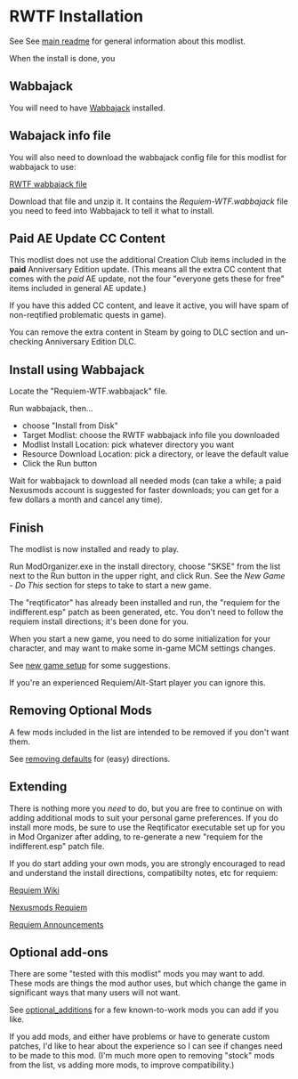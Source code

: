 
# RWTF Installation

See See [main readme](readme.md) for general information about this modlist.

When the install is done, you 

## Wabbajack

You will need to have [Wabbajack](https://www.wabbajack.org/) installed. 

## Wabajack info file

You will also need to download the wabbajack config file for this modlist for wabbajack to use:

[RWTF wabbajack file](https://github.com/billpatterson/modding/blob/main/rwtf-modlist/wabbajack/RWTF_wabbajack.7z)

Download that file and unzip it. It contains the _Requiem-WTF.wabbajack_ file you need to feed into Wabbajack to tell it what to install. 


## Paid AE Update CC Content

This modlist does not use the additional Creation Club items included in the **paid** Anniversary Edition update. (This means all the extra CC content that comes with the _paid_ AE update, not the four "everyone gets these for free" items included in general AE update.)

If you have this added CC content, and leave it active, you will have spam of non-reqtified problematic quests in game).

You can remove the extra content in Steam by going to DLC section and un-checking Anniversary Edition DLC.


## Install using Wabbajack

Locate the "Requiem-WTF.wabbajack" file.

Run wabbajack, then...
- choose "Install from Disk"
- Target Modlist: choose the RWTF wabbajack info file you downloaded
- Modlist Install Location: pick whatever directory you want
- Resource Download Location: pick a directory, or leave the default value
- Click the Run button 

Wait for wabbajack to download all needed mods (can take a while; a paid Nexusmods account is suggested for faster downloads; you can get for a few dollars a month and cancel any time).


## Finish 

The modlist is now installed and ready to play. 

Run ModOrganizer.exe in the install directory, choose "SKSE" from the list next to the Run button in the upper right, and click Run. See the _New Game - Do This_ section for steps to take to start a new game.

The "reqtificator" has already been installed and run, the "requiem for the indifferent.esp" patch as been generated, etc. You don't need to follow the requiem install directions; it's been done for you. 

When you start a new game, you need to do some initialization for your character, and may want to make some in-game MCM settings changes. 

See [new game setup](./docs/new_game_setup.md) for some suggestions. 

If you're an experienced Requiem/Alt-Start player you can ignore this.  


## Removing Optional Mods

A few mods included in the list are intended to be removed if you don't want them. 

See [removing defaults](./docs/removing_defaults.md) for (easy) directions. 


## Extending

There is nothing more you _need_ to do, but you are free to continue on with adding additional mods to suit your personal game preferences. If you do install more mods, be sure to use the Reqtificator executable set up for you in Mod Organizer after adding, to re-generate a new "requiem for the indifferent.esp" patch file. 

If you do start adding  your own mods, you are strongly encouraged to read and understand the install directions, compatibilty notes, etc for requiem:

[Requiem Wiki](https://github.com/ProbablyManuel/requiem/wiki)

[Nexusmods Requiem](https://www.nexusmods.com/skyrimspecialedition/mods/60888)

[Requiem Announcements](https://probablymanuel.github.io/requiem/)


## Optional add-ons

There are some "tested with this modlist" mods you may want to add. These mods are things the mod author uses, but which change the game in significant ways that many users will not want.

See [optional_additions](./docs/optional_additions.md) for a few known-to-work mods you can add if you like. 

If you add mods, and either have problems or have to generate custom patches, I'd like to hear about the experience so I can see if changes need to be made to this mod. (I'm much more open to removing "stock" mods from the list, vs adding more mods, to improve compatibility.)

